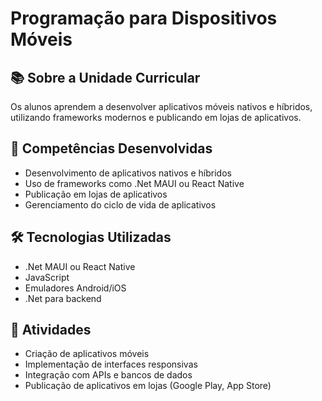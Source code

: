 # Programação para Dispositivos Móveis

## 📚 Sobre a Unidade Curricular

Os alunos aprendem a desenvolver aplicativos móveis nativos e híbridos, utilizando frameworks modernos e publicando em lojas de aplicativos.

## 🎯 Competências Desenvolvidas

- Desenvolvimento de aplicativos nativos e híbridos
- Uso de frameworks como .Net MAUI ou React Native
- Publicação em lojas de aplicativos
- Gerenciamento do ciclo de vida de aplicativos

## 🛠️ Tecnologias Utilizadas

- .Net MAUI ou React Native
- JavaScript
- Emuladores Android/iOS
- .Net para backend

## 📅 Atividades

- Criação de aplicativos móveis
- Implementação de interfaces responsivas
- Integração com APIs e bancos de dados
- Publicação de aplicativos em lojas (Google Play, App Store)
